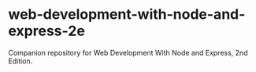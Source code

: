 # web-development-with-node-and-express-2e
Companion repository for Web Development With Node and Express, 2nd Edition.
